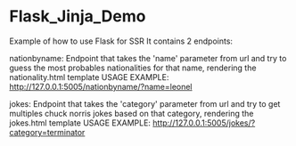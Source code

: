 # Flask_Jinja_Demo
Example of how to use Flask for SSR
It contains 2 endpoints: 

nationbyname: Endpoint that takes the 'name' parameter from url and try to guess the most probables nationalities for that name, rendering the nationality.html template
USAGE EXAMPLE: http://127.0.0.1:5005/nationbyname/?name=leonel 


jokes: Endpoint that takes the 'category' parameter from url and try to get multiples chuck norris jokes based on that category, rendering the jokes.html template
USAGE EXAMPLE: http://127.0.0.1:5005/jokes/?category=terminator 
